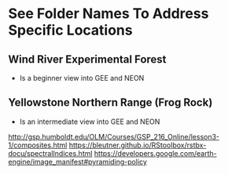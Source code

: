 # See Folder Names To Address Specific Locations

## Wind River Experimental Forest
- Is a beginner view into GEE and NEON

## Yellowstone Northern Range (Frog Rock)
- Is an intermediate view into GEE and NEON



http://gsp.humboldt.edu/OLM/Courses/GSP_216_Online/lesson3-1/composites.html
https://bleutner.github.io/RStoolbox/rstbx-docu/spectralIndices.html
https://developers.google.com/earth-engine/image_manifest#pyramiding-policy

